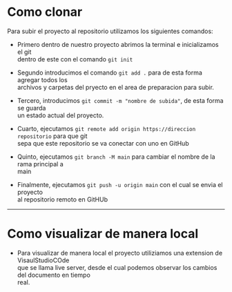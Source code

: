 # Como clonar

Para subir el proyecto al repositorio utilizamos los siguientes comandos:

- Primero dentro de nuestro proyecto abrimos la terminal e inicializamos el git  
  dentro de este con el comando `git init`

- Segundo introducimos el comando `git add .` para de esta forma agregar todos los  
  archivos y carpetas del pryecto en el area de preparacion para subir.

- Tercero, introducimos `git commit -m "nombre de subida"`, de esta forma se guarda  
  un estado actual del proyecto.

- Cuarto, ejecutamos `git remote add origin https://direccion repositorio` para que git  
  sepa que este repositorio se va conectar con uno en GitHub

- Quinto, ejecutamos `git branch -M main` para cambiar el nombre de la rama principal a  
  main

- Finalmente, ejecutamos `git push -u origin main` con el cual se envia el proyecto  
  al repositorio remoto en GitHUb

---

# Como visualizar de manera local

- Para visualizar de manera local el proyecto utiliziamos una extension de VisaulStudioCOde  
  que se llama live server, desde el cual podemos observar los cambios del documento en tiempo  
  real.

